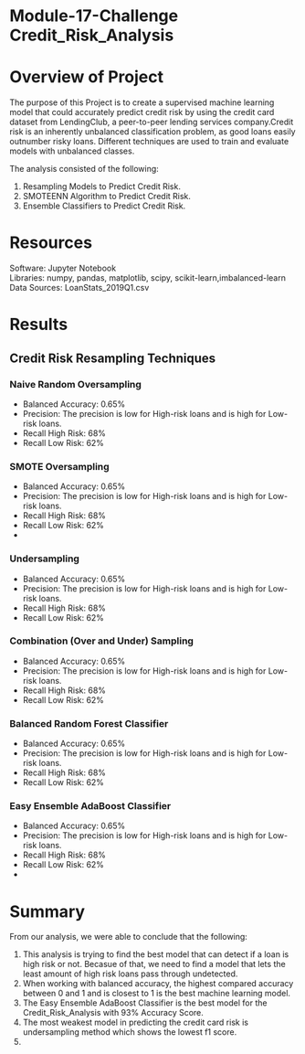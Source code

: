# Module-17-Challenge  Credit_Risk_Analysis
# Overview of Project #
The purpose of this Project is to create a supervised machine learning model that could accurately predict credit risk by using the credit card dataset from LendingClub, a peer-to-peer lending services company.Credit risk is an inherently unbalanced classification problem, as good loans easily outnumber risky loans.
Different techniques are used to train and evaluate models with unbalanced classes.

The analysis consisted of the following:
1. Resampling Models to Predict Credit Risk.
2. SMOTEENN Algorithm to Predict Credit Risk.
3. Ensemble Classifiers to Predict Credit Risk.

# Resources #
Software: Jupyter Notebook <br>
Libraries: numpy, pandas, matplotlib, scipy, scikit-learn,imbalanced-learn<br>
Data Sources: LoanStats_2019Q1.csv

# Results #
## Credit Risk Resampling Techniques ##
### Naive Random Oversampling ###
- Balanced Accuracy: 0.65%
- Precision: The precision is low for High-risk loans and is high for Low-risk loans.
- Recall High Risk: 68%
- Recall Low Risk: 62%

### SMOTE Oversampling ###
- Balanced Accuracy: 0.65%
- Precision: The precision is low for High-risk loans and is high for Low-risk loans.
- Recall High Risk: 68%
- Recall Low Risk: 62%
- 
### Undersampling ###
- Balanced Accuracy: 0.65%
- Precision: The precision is low for High-risk loans and is high for Low-risk loans.
- Recall High Risk: 68%
- Recall Low Risk: 62%

### Combination (Over and Under) Sampling ###
- Balanced Accuracy: 0.65%
- Precision: The precision is low for High-risk loans and is high for Low-risk loans.
- Recall High Risk: 68%
- Recall Low Risk: 62%

### Balanced Random Forest Classifier ###
- Balanced Accuracy: 0.65%
- Precision: The precision is low for High-risk loans and is high for Low-risk loans.
- Recall High Risk: 68%
- Recall Low Risk: 62%

### Easy Ensemble AdaBoost Classifier ###
- Balanced Accuracy: 0.65%
- Precision: The precision is low for High-risk loans and is high for Low-risk loans.
- Recall High Risk: 68%
- Recall Low Risk: 62%
-



# Summary #
From our analysis, we were able to conclude that the following:
1. This analysis is trying to find the best model that can detect if a loan is high risk or not. Becasue of that, we need to find a model that lets the least amount of high risk loans pass through undetected.
2. When working with balanced accuracy, the highest compared accuracy between 0 and 1 and is closest to 1 is the best machine learning model.
3. The Easy Ensemble AdaBoost Classifier is the best model for the Credit_Risk_Analysis with 93% Accuracy Score.
4. The most weakest model in predicting the credit card risk is undersampling method which shows the lowest f1 score.
5. 

